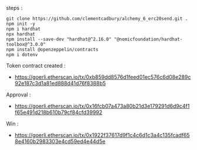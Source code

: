 steps :
```
git clone https://github.com/clementcadbury/alchemy_6_erc20send.git .
npm init -y
npm i hardhat
npx hardhat
npm install --save-dev "hardhat@^2.16.0" "@nomicfoundation/hardhat-toolbox@^3.0.0"
npm install @openzeppelin/contracts
npm i dotenv
```

Token contract created :
- https://goerli.etherscan.io/tx/0xb859dd8576d1feed01ec576c6d08e289c92e187c3d1a81ed888d41d76f8388b5

Approval :
- https://goerli.etherscan.io/tx/0x16fcb07a473a80b21d3e179291d6d9c4f1f65e491d218b610b79cf84cfd39992

Win :
- https://goerli.etherscan.io/tx/0x1922f37617d9f1c4c6d1c3a4c135fcadf658e4160b2983303e4cd59ed4e44d5e


